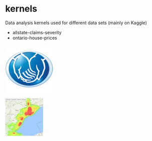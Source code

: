 # kernels
Data analysis kernels used for different data sets (mainly on Kaggle)

- allstate-claims-severity 
- ontario-house-prices


![Alt text](https://github.com/mnabaee/kernels/blob/master/images/allstate.png?raw=true " ")

![Alt text](https://github.com/mnabaee/kernels/blob/master/images/ontarioproperties.jpg?raw=true "Ontario Properties")
